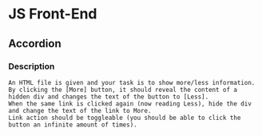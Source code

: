 # JS Front-End

## Accordion

### Description
    An HTML file is given and your task is to show more/less information. By clicking the [More] button, it should reveal the content of a hidden div and changes the text of the button to [Less]. 
    When the same link is clicked again (now reading Less), hide the div and change the text of the link to More. 
    Link action should be toggleable (you should be able to click the button an infinite amount of times).
    